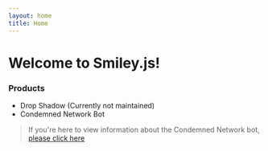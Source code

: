 ```yaml
---
layout: home
title: Home
---
```



# Welcome to Smiley.js!

### Products
* Drop Shadow (Currently not maintained)
* Condemned Network Bot

> If you're here to view information about the Condemned Network bot, [please click here](./bot/condemned/menu.md)
